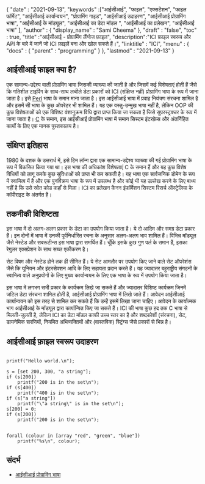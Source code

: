 {
  "date" : "2021-09-13", 
  "keywords" :["आईसीआई", "फाइल", "एक्सटेंशन", "फाइल फॉर्मेट", "आईसीआई कार्यान्वयन", "प्रोग्रामिंग गाइड", "आईसीआई उदाहरण", "आईसीआई प्रोग्रामिंग भाषा", "आईसीआई के मॉड्यूल", "आईसीआई का डेटा मॉडल ", "आईसीआई का प्रलेखन", "आईसीआई भाषा" ],
  "author" : {
    "display_name" : "Sami Cheema"
},
  "draft" : "false",
  "toc" : true,
  "title" :"आईसीआई - प्रोग्रामिंग लैंग्वेज फ़ाइल",
  "description":"ICI फ़ाइल स्वरूप और API के बारे में जानें जो ICI फ़ाइलें बना और खोल सकते हैं।",
  "linktitle" : "ICI",
  "menu" : {
    "docs" : {
      "parent" : "programming"
}
},
  "lastmod" : "2021-09-13"
}

## आईसीआई फाइल क्या है?

एक सामान्य-उद्देश्य वाली प्रोग्रामिंग भाषा जिसकी व्याख्या की जाती है और जिसमें कई विशेषताएं होती हैं जैसे कि गतिशील टाइपिंग के साथ-साथ लचीले डेटा प्रकारों को ICI (संक्षिप्त नहीं) प्रोग्रामिंग भाषा के रूप में जाना जाता है। इसे [Perl](/hi/programming/pl/) भाषा के समान माना जाता है। इस आईसीआई भाषा में प्रवाह नियंत्रण संरचना शामिल है और इसमें सी भाषा के कुछ ऑपरेटर भी शामिल हैं। यह एक वस्तु-उन्मुख भाषा नहीं है, लेकिन OOP की कुछ विशेषताओं को एक विशिष्ट वंशानुक्रम विधि द्वारा प्राप्त किया जा सकता है जिसे सुपरस्ट्रक्चर के रूप में जाना जाता है। [C](/hi/programming/c) के समान, इस आईसीआई प्रोग्रामिंग भाषा में समान सिस्टम इंटरफ़ेस और अंतर्निहित कार्यों के लिए एक मानक पुस्तकालय है।


## संक्षिप्त इतिहास ##

1980 के दशक के उत्तरार्ध में, इसे टिम लॉन्ग द्वारा एक सामान्य-उद्देश्य व्याख्या की गई प्रोग्रामिंग भाषा के रूप में विकसित किया गया था। इस भाषा की अधिकांश विशेषताएं C के समान हैं और यह कुछ विशेष विधियों को लागू करके कुछ सुविधाओं को प्राप्त भी कर सकती है। यह भाषा एक सार्वजनिक डोमेन के रूप में स्वामित्व में है और एक पुनर्विक्रय भाषा के रूप में उपलब्ध है और कोई भी यह उल्लेख करने के लिए बाध्य नहीं है कि उसे स्रोत कोड कहाँ से मिला। ICI का प्रलेखन कैनन इंफॉर्मेशन सिस्टम रिसर्च ऑस्ट्रेलिया के कॉपीराइट के अंतर्गत है।

## तकनीकी विशिष्टता ##

इस भाषा में दो अलग-अलग प्रकार के डेटा का उपयोग किया जाता है। ये दो आदिम और समग्र डेटा प्रकार हैं। इन दोनों में भाषा में उनकी पूर्वनिर्धारित रचना के अनुसार अलग-अलग भाव शामिल हैं। विभिन्न मॉड्यूल जैसे नेस्टेड और सबरूटीन्स इस भाषा द्वारा समर्थित हैं। चूँकि इसके कुछ गुण पर्ल के समान हैं, इसका रेगुलर एक्सप्रेशन के साथ सख्त एकीकरण है।

सेट विषम और नेस्टेड होने तक ही सीमित हैं। ये सेट आमतौर पर उपयोग किए जाने वाले सेट ऑपरेशंस जैसे कि यूनियन और इंटरसेक्शन आदि के लिए सहायता प्रदान करते हैं। यह ज्यादातर बहुराष्ट्रीय संगठनों के स्वामित्व वाले अनुप्रयोगों के लिए मुख्य कार्यान्वयन के लिए एक भाषा के रूप में उपयोग किया जाता है।

इस भाषा में लगभग सभी प्रकार के कार्यक्रम लिखे जा सकते हैं और ज्यादातर विशिष्ट कार्यक्रम जिनमें जटिल डेटा संरचना शामिल होती है, आईसीआई प्रोग्रामिंग भाषा में लिखे जाते हैं। आवेदन आईसीआई कार्यान्वयन को इस तरह से शामिल कर सकते हैं कि उन्हें इसमें लिखा जाना चाहिए। आवेदन के कार्यात्मक भाग आईसीआई के मॉड्यूल द्वारा कार्यान्वित किए जा सकते हैं। ICI की भाषा कुछ हद तक C भाषा से मिलती-जुलती है, लेकिन ICI का डेटा मॉडल काफी उच्च स्तर का है और शब्दकोशों (संरचना), सेट, डायनेमिक सरणियों, नियमित अभिव्यक्तियों और (वास्तविक) स्ट्रिंग्स जैसे प्रकारों से भिन्न है।


## आईसीआई फ़ाइल स्वरूप उदाहरण ##

```

printf("Hello world.\n");

```

```
s = [set 200, 300, "a string"];
if (s[200])
	printf("200 is in the set\n");
if (s[400])
	printf("400 is in the set\n");
if (s["a string"])
	printf("\"a string\" is in the set\n");
s[200] = 0;
if (s[200])
	printf("200 is in the set\n");

```

```

forall (colour in [array "red", "green", "blue"])
	printf("%s\n", colour);

```

## संदर्भ ##

* [आईसीआई प्रोग्रामिंग भाषा](http://atrn.org/ici/doc/ici.html)



